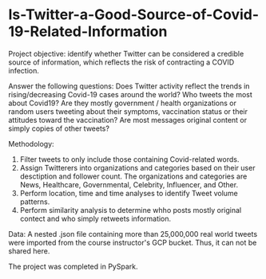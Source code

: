 # Is-Twitter-a-Good-Source-of-Covid-19-Related-Information

Project objective: identify whether Twitter can be considered a credible source of information, which reflects the risk of contracting a COVID infection.

Answer the following questions:
Does Twitter activity reflect the trends in rising/decreasing Covid-19 cases around the world? 
Who tweets the most about Covid19? Are they mostly government / health organizations or random users tweeting about their symptoms, vaccination 
status or their attitudes toward the vaccination?
Are most messages original content or simply copies of other tweets? 

Methodology: 
1. Filter tweets to only include those containing Covid-related words. 
2. Assign Twitterers into organizations and categories based on their user desctiption and follower count. The organizations and categories are News, Healthcare, 
Governmental, Celebrity, Influencer, and Other. 
3. Perform location, time and time analyses to identify Tweet volume patterns.
4. Perform similarity analysis to determine whho posts mostly original contect and who simply retweets information. 

Data: 
A nested .json file containing more than 25,000,000 real world tweets were imported from the course instructor's GCP bucket. Thus, it can not be shared here. 

The project was completed in PySpark. 

